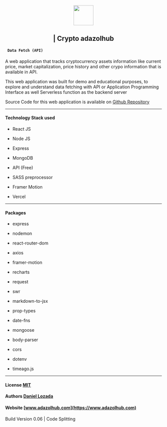 <h1 align="center" >
  <a href="https://www.adazolhub.com">
    <img src="https://firebasestorage.googleapis.com/v0/b/djlozada.appspot.com/o/mdx%2Freadme-logo.svg?alt=media&token=1a4bad4d-0168-40be-9082-efb5fa244915" height="64"/>
  </a>

</h1>
<h2 align='center'> | Crypto <span>adazolhub</span> </h2>

<h4><code> Data Fetch (API) </code></h4>

A web application that tracks cryptocurrency assets information like current price, market capitalization, price history and other crypo information that is available in API.

This web application was built for demo and educational purposes, to explore and understand data fetching with API or Application Programming Interface as well Serverless function as the backend server

Source Code for this web application is available on [Github Repository](https://github.com/adazol123/data-fetch-api)

---

#### Technology Stack used

* React JS

* Node JS

* Express

* MongoDB

* API (Free)

* SASS preprocessor

* Framer Motion

* Vercel

---

#### Packages

* express

* nodemon

* react-router-dom

* axios

* framer-motion

* recharts

* request

* swr

* markdown-to-jsx

* prop-types

* date-fns

* mongoose

* body-parser

* cors

* dotenv

* timeago.js



---

#### License [MIT](https://github.com/adazol123/data-fetch-api/blob/master/LICENSE)

#### Authors [Daniel Lozada](https://www.github.com/adazol123)

#### Website [www.adazolhub.com](https://www.adazolhub.com)

Build Version 0.06 | Code Splitting
